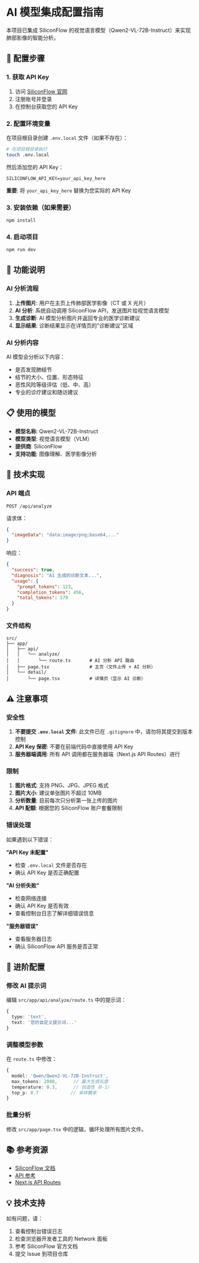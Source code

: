 # AI 模型集成配置指南

本项目已集成 SiliconFlow 的视觉语言模型（Qwen2-VL-72B-Instruct）来实现肺部影像的智能分析。

## 🔑 配置步骤

### 1. 获取 API Key

1. 访问 [SiliconFlow 官网](https://cloud.siliconflow.cn)
2. 注册账号并登录
3. 在控制台获取您的 API Key

### 2. 配置环境变量

在项目根目录创建 `.env.local` 文件（如果不存在）：

```bash
# 在项目根目录执行
touch .env.local
```

然后添加您的 API Key：

```env
SILICONFLOW_API_KEY=your_api_key_here
```

**重要**: 将 `your_api_key_here` 替换为您实际的 API Key

### 3. 安装依赖（如果需要）

```bash
npm install
```

### 4. 启动项目

```bash
npm run dev
```

## 🚀 功能说明

### AI 分析流程

1. **上传图片**: 用户在主页上传肺部医学影像（CT 或 X 光片）
2. **AI 分析**: 系统自动调用 SiliconFlow API，发送图片给视觉语言模型
3. **生成诊断**: AI 模型分析图片并返回专业的医学诊断建议
4. **显示结果**: 诊断结果显示在详情页的"诊断建议"区域

### AI 分析内容

AI 模型会分析以下内容：
- 是否发现肺结节
- 结节的大小、位置、形态特征
- 恶性风险等级评估（低、中、高）
- 专业的诊疗建议和随访建议

## 📋 使用的模型

- **模型名称**: Qwen2-VL-72B-Instruct
- **模型类型**: 视觉语言模型（VLM）
- **提供商**: SiliconFlow
- **支持功能**: 图像理解、医学影像分析

## 🔧 技术实现

### API 端点

```
POST /api/analyze
```

请求体：
```json
{
  "imageData": "data:image/png;base64,..."
}
```

响应：
```json
{
  "success": true,
  "diagnosis": "AI 生成的诊断文本...",
  "usage": {
    "prompt_tokens": 123,
    "completion_tokens": 456,
    "total_tokens": 579
  }
}
```

### 文件结构

```
src/
├── app/
│   ├── api/
│   │   └── analyze/
│   │       └── route.ts       # AI 分析 API 路由
│   ├── page.tsx               # 主页（文件上传 + AI 分析）
│   └── detail/
│       └── page.tsx           # 详情页（显示 AI 诊断）
```

## ⚠️ 注意事项

### 安全性

1. **不要提交 `.env.local` 文件**: 此文件已在 `.gitignore` 中，请勿将其提交到版本控制
2. **API Key 保密**: 不要在前端代码中直接使用 API Key
3. **服务器端调用**: 所有 API 调用都在服务器端（Next.js API Routes）进行

### 限制

1. **图片格式**: 支持 PNG、JPG、JPEG 格式
2. **图片大小**: 建议单张图片不超过 10MB
3. **分析数量**: 目前每次只分析第一张上传的图片
4. **API 配额**: 根据您的 SiliconFlow 账户套餐限制

### 错误处理

如果遇到以下错误：

**"API Key 未配置"**
- 检查 `.env.local` 文件是否存在
- 确认 API Key 是否正确配置

**"AI 分析失败"**
- 检查网络连接
- 确认 API Key 是否有效
- 查看控制台日志了解详细错误信息

**"服务器错误"**
- 查看服务器日志
- 确认 SiliconFlow API 服务是否正常

## 🎯 进阶配置

### 修改 AI 提示词

编辑 `src/app/api/analyze/route.ts` 中的提示词：

```typescript
{
  type: 'text',
  text: '您的自定义提示词...'
}
```

### 调整模型参数

在 `route.ts` 中修改：

```typescript
{
  model: 'Qwen/Qwen2-VL-72B-Instruct',
  max_tokens: 2048,      // 最大生成长度
  temperature: 0.3,      // 创造性（0-1）
  top_p: 0.7            // 采样概率
}
```

### 批量分析

修改 `src/app/page.tsx` 中的逻辑，循环处理所有图片文件。

## 📚 参考资源

- [SiliconFlow 文档](https://docs.siliconflow.cn/)
- [API 参考](https://docs.siliconflow.cn/cn/api-reference/chat-completions/chat-completions)
- [Next.js API Routes](https://nextjs.org/docs/app/building-your-application/routing/route-handlers)

## 💡 技术支持

如有问题，请：
1. 查看控制台错误日志
2. 检查浏览器开发者工具的 Network 面板
3. 参考 SiliconFlow 官方文档
4. 提交 Issue 到项目仓库

